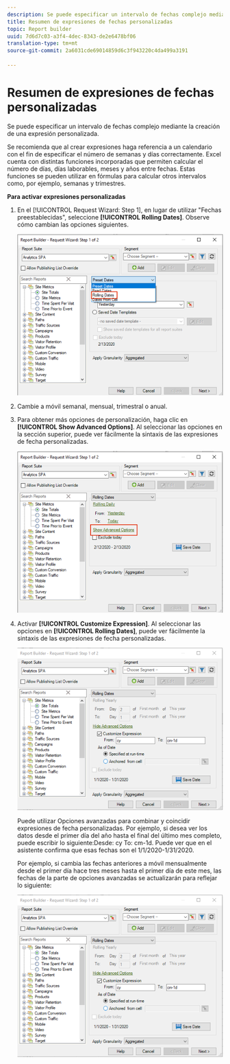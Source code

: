 ```yaml
---
description: Se puede especificar un intervalo de fechas complejo mediante la creación de una expresión personalizada.
title: Resumen de expresiones de fechas personalizadas
topic: Report builder
uuid: 7d6d7c03-a3f4-4dec-8343-de2e6478bf06
translation-type: tm+mt
source-git-commit: 2a6031cde69014859d6c3f943220c4da499a3191

---
```



# Resumen de expresiones de fechas personalizadas

Se puede especificar un intervalo de fechas complejo mediante la creación de una expresión personalizada.

Se recomienda que al crear expresiones haga referencia a un calendario con el fin de especificar el número de semanas y días correctamente. Excel cuenta con distintas funciones incorporadas que permiten calcular el número de días, días laborables, meses y años entre fechas. Estas funciones se pueden utilizar en fórmulas para calcular otros intervalos como, por ejemplo, semanas y trimestres.

**Para activar expresiones personalizadas**

1. En el [!UICONTROL Request Wizard: Step 1], en lugar de utilizar &quot;Fechas preestablecidas&quot;, seleccione **[!UICONTROL Rolling Dates]**. Observe cómo cambian las opciones siguientes.

   ![](assets/rolldates1.png)

1. Cambie a móvil semanal, mensual, trimestral o anual.
1. Para obtener más opciones de personalización, haga clic en **[!UICONTROL Show Advanced Options]**. Al seleccionar las opciones en la sección superior, puede ver fácilmente la sintaxis de las expresiones de fecha personalizadas.

   ![](assets/rolldates2.png)

1. Activar **[!UICONTROL Customize Expression]**. Al seleccionar las opciones en **[!UICONTROL Rolling Dates]**, puede ver fácilmente la sintaxis de las expresiones de fecha personalizadas.

   ![](assets/rolldates5.png)

   Puede utilizar Opciones avanzadas para combinar y coincidir expresiones de fecha personalizadas. Por ejemplo, si desea ver los datos desde el primer día del año hasta el final del último mes completo, puede escribir lo siguiente:Desde: cy To: cm-1d. Puede ver que en el asistente confirma que esas fechas son el 1/1/2020-1/31/2020.

   Por ejemplo, si cambia las fechas anteriores a móvil mensualmente desde el primer día hace tres meses hasta el primer día de este mes, las fechas de la parte de opciones avanzadas se actualizarán para reflejar lo siguiente:

   ![](assets/rolldates5.png)

